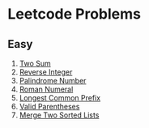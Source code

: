 # Leetcode Problems

## Easy

1. [Two Sum](./Easy/TwoSum.js)
2. [Reverse Integer](./Easy/ReverseInteger.js)
3. [Palindrome Number](./Easy/PalindromeNumber.js)
4. [Roman Numeral](./Easy/RomanToInteger.js)
5. [Longest Common Prefix](./Easy/LongestCommonPrefix.js)
6. [Valid Parentheses]()
7. [Merge Two Sorted Lists]()
